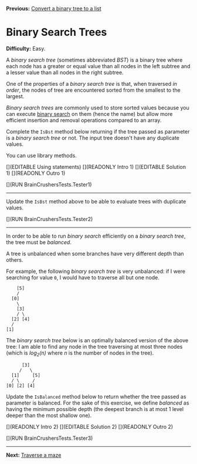 ﻿**Previous:** [Convert a binary tree to a list](binTrees-toList)

# Binary Search Trees

**Difficulty:** Easy.

A *binary search tree* (sometimes abbreviated *BST*) is a binary tree where each node has a greater or equal value than all nodes in the left subtree and a lesser value than all nodes in the right subtree.

One of the properties of a *binary search tree* is that, when traversed *in order*, the nodes of tree are encountered sorted from the smallest to the largest.

*Binary search trees* are commonly used to store sorted values because you can execute [binary search](https://en.wikipedia.org/wiki/Binary_search_algorithm) on them (hence the name) but allow more efficient insertion and removal operations compared to an array.

Complete the `IsBst` method below returning if the tree passed as parameter is a *binary search tree* or not. The input tree doesn't have any duplicate values.

You can use library methods.

[](EDITABLE Using statements)
[](READONLY Intro 1)
[](EDITABLE Solution 1)
[](READONLY Outro 1)

[](RUN BrainCrushersTests.Tester1)

---

Update the `IsBst` method above to be able to evaluate trees with duplicate values.

[](RUN BrainCrushersTests.Tester2)

---

In order to be able to run *binary search* efficiently on a *binary search tree*, the tree must be *balanced*.

A tree is unbalanced when some branches have very different depth than others.

For example, the following *binary search tree* is very unbalanced: if I were searching for value `0`, I would have to traverse all but one node.
```
    [5]
    /
  [0]
    \
    [3]
    / \
  [2] [4]
  /
[1]
```
The *binary search tree* below is an optimally balanced version of the above tree: I am able to find any node in the tree traversing at most three nodes (which is *log<sub>2</sub>(n)* where *n* is the number of nodes in the tree).
```
      [3]
     /   \
  [1]     [5]
  / \     /
[0] [2] [4]
```

Update the `IsBalanced` method below to return whether the tree passed as parameter is balanced. For the sake of this exercise, we define *balanced* as having the minimum possible depth (the deepest branch is at most 1 level deeper than the most shallow one).

[](READONLY Intro 2)
[](EDITABLE Solution 2)
[](READONLY Outro 2)

[](RUN BrainCrushersTests.Tester3)

---

**Next:** [Traverse a maze](misc-maze)